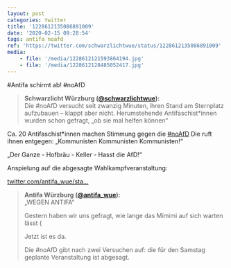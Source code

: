 ```yaml
---
layout: post
categories: twitter
title: '1228612135086891009'
date: '2020-02-15 09:28:54'
tags: antifa noafd
ref: 'https://twitter.com/schwarzlichtwue/status/1228612135086891009'
media:
    - file: '/media/1228612121593864194.jpg'
    - file: '/media/1228612128485052417.jpg'
---
```

#Antifa schirmt ab! #noAfD   


> <b>Schwarzlicht Würzburg ([@schwarzlichtwue](https://twitter.com/schwarzlichtwue)):</b>  
>Die #noAfD versucht seit zwanzig Minuten, ihren Stand am Sternplatz aufzubauen – klappt aber nicht. Herumstehende Antifaschist\*innen wurden schon gefragt, „ob sie mal helfen können“    
>  
>  


Ca. 20 Antifaschist\*innen machen Stimmung gegen die [#noAfD](/t/noafd)  Die ruft ihnen entgegen: „Kommunisten Kommunisten Kommunisten!“ 


„Der Ganze - Hofbräu - Keller - Hasst die AfD!“ 


Anspielung auf die abgesagte Wahlkampfveranstaltung:

[twitter.com/antifa_wue/sta…](https://twitter.com/antifa_wue/status/1227981423388307459?s=19) 


> <b>Antifa Würzburg ([@antifa_wue](https://twitter.com/antifa_wue)):</b>  
>„WEGEN ANTIFA“  
>  
>  
>  
>Gestern haben wir uns gefragt, wie lange das Mimimi auf sich warten lässt (  
>  
>  
>  
>Jetzt ist es da.  
>  
>  
>  
>Die #noAfD gibt nach zwei Versuchen auf: die für den Samstag geplante Veranstaltung ist abgesagt.  
>  
>    
>  
>  

